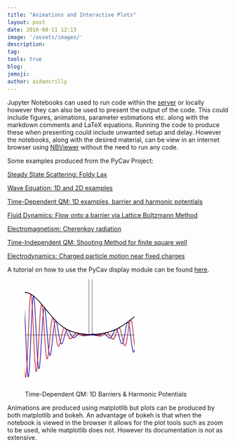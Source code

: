 ```yaml
---
title: "Animations and Interactive Plots"
layout: post
date: 2016-08-11 12:13
image: '/assets/images/'
description:
tag:
tools: true
blog:
jemoji:
author: aidancrilly
---
```


Jupyter Notebooks can used to run code within the [server](https://nile.pycav.org/) or locally however they can also be used to present the output of the code.
This could include figures, animations, parameter estimations etc. along with the markdown comments and LaTeX equations. Running the code to produce these when
presenting could include unwanted setup and delay. However the notebooks, along with the desired material, can be view in an internet browser using 
[NBViewer](https://nbviewer.jupyter.org) without the need to run any code.

Some examples produced from the PyCav Project:

[Steady State Scattering: Foldy Lax](https://nbviewer.jupyter.org/github/PyCav/Demos/blob/master/WavesAndOscillations/FoldyLax.ipynb)

[Wave Equation: 1D and 2D examples](https://nbviewer.jupyter.org/github/PyCav/Demos/blob/master/WavesAndOscillations/numerical_wave_equation.ipynb)

[Time-Dependent QM: 1D examples, barrier and harmonic potentials](https://nbviewer.jupyter.org/github/PyCav/Demos/blob/master/QuantumMechanics/split_step_schrodinger.ipynb)

[Fluid Dynamics: Flow onto a barrier via Lattice Boltzmann Method](https://nbviewer.jupyter.org/github/PyCav/Demos/blob/master/FluidDynamics/LatticeBoltzmann.ipynb)

[Electromagnetism: Cherenkov radiation](https://nbviewer.jupyter.org/github/PyCav/Demos/blob/master/Electromagnetism/Cherenkov.ipynb)

[Time-Independent QM: Shooting Method for finite square well](https://nbviewer.jupyter.org/github/PyCav/Investigations/blob/master/LongProblems/shooting_method.ipynb)

[Electrodynamics: Charged particle motion near fixed charges](https://nbviewer.jupyter.org/github/PyCav/Demos/blob/master/Dynamics/charge_torus.ipynb)

A tutorial on how to use the PyCav display module can be found [here](https://nbviewer.jupyter.org/github/PyCav/Demos/blob/master/Animation/Inline_animation_tutorial.ipynb).

<figure>
    <a href="https://nbviewer.jupyter.org/github/PyCav/Demos/blob/master/QuantumMechanics/split_step_schrodinger.ipynb">
       <img src="/assets/images/nbviewerthumbs/split_step_schroedinger.png" alt="Time-Dependent QM: 1D Barriers & Harmonic Potentials">
    </a>
<figcaption>
    Time-Dependent QM: 1D Barriers & Harmonic Potentials
</figcaption>
</figure>

Animations are produced using matplotlib but plots can be produced by both matplotlib and bokeh. An advantage of bokeh is that when the notebook 
is viewed in the browser it allows for the plot tools such as zoom to be used, while matplotlib does not. However its documentation is not as extensive.
